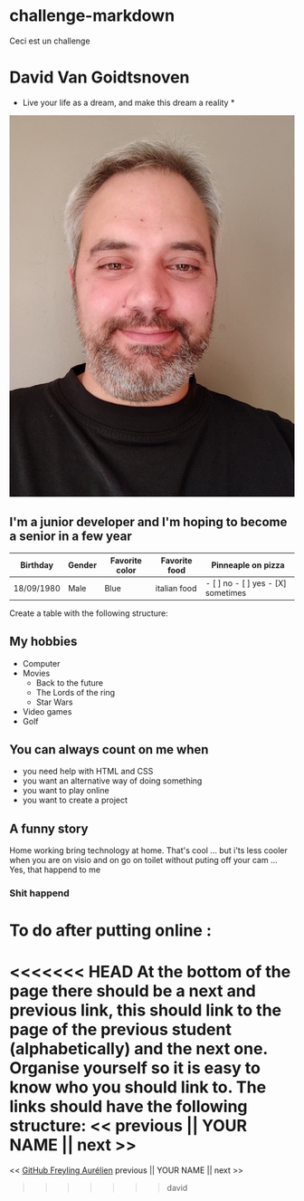 # challenge-markdown
Ceci est un challenge

# David Van Goidtsnoven
* Live your life as a dream, and make this dream a reality *

![photo](/photo.jpg)

## I'm a junior developer and I'm hoping to become a senior in a few year 


Birthday | Gender | Favorite color | Favorite food | Pinneaple on pizza
------------ | ------------- | ------------- | ------------- | -------------
18/09/1980 | Male | Blue | italian food | - [ ] no - [ ] yes - [X] sometimes

Create a table with the following structure:

## My hobbies
* Computer
* Movies
  * Back to the future
  * The Lords of the ring
  * Star Wars
* Video games
* Golf

## You can always count on me when
* you need help with HTML and CSS 
* you want an alternative way of doing something
* you want to play online
* you want to create a project

## A funny story
Home working bring technology at home. That's cool ... but i'ts less cooler when you are on visio and on go on toilet without puting off your cam ...
Yes, that happend to me
### Shit happend


# To do after putting online :
<<<<<<< HEAD
At the bottom of the page there should be a next and previous link, this should link to the page of the previous student (alphabetically) and the next one.
Organise yourself so it is easy to know who you should link to.
The links should have the following structure:
<< previous || YOUR NAME || next >>
=======

<< [GitHub Freyling Aurélien](https://freyaln.github.io/challenge-markdown/) previous || YOUR NAME || next >>
>>>>>>> david
